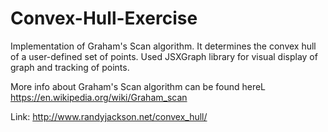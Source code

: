 # Convex-Hull-Exercise
Implementation of Graham's Scan algorithm.
It determines the convex hull of a user-defined set of points.
Used JSXGraph library for visual display of graph and tracking of points.

More info about Graham's Scan algorithm can be found hereL
https://en.wikipedia.org/wiki/Graham_scan

Link:
http://www.randyjackson.net/convex_hull/
